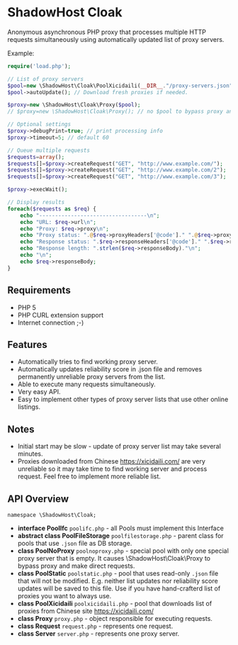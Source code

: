 ShadowHost Cloak
================

Anonymous asynchronous PHP proxy that processes multiple HTTP requests simultaneously using automatically updated list of proxy servers.

Example:

```php
require('load.php');

// List of proxy servers
$pool=new \ShadowHost\Cloak\PoolXicidaili(__DIR__."/proxy-servers.json");
$pool->autoUpdate(); // Download fresh proxies if needed.

$proxy=new \ShadowHost\Cloak\Proxy($pool);
// $proxy=new \ShadowHost\Cloak\Proxy(); // no $pool to bypass proxy and make direct requests

// Optional settings
$proxy->debugPrint=true; // print processing info
$proxy->timeout=5; // default 60

// Queue multiple requests
$requests=array();
$requests[]=$proxy->createRequest("GET", "http://www.example.com/");
$requests[]=$proxy->createRequest("GET", "http://www.example.com/2");
$requests[]=$proxy->createRequest("GET", "http://www.example.com/3");

$proxy->execWait();

// Display results
foreach($requests as $req) {
    echo "----------------------------------\n";
    echo "URL: $req->url\n";
    echo "Proxy: $req->proxy\n";
    echo "Proxy status: ".@$req->proxyHeaders['@code']." ".@$req->proxyHeaders['@message']."\n";
    echo "Response status: ".$req->responseHeaders['@code']." ".$req->responseHeaders['@message']."\n";
    echo "Response length: ".strlen($req->responseBody)."\n";
    echo "\n";
    echo $req->responseBody;
}
```

Requirements
------------

* PHP 5
* PHP CURL extension support
* Internet connection ;-)

Features
--------

* Automatically tries to find working proxy server.
* Automatically updates reliability score in .json file and removes permanently unreliable proxy servers from the list.
* Able to execute many requests simultaneously.
* Very easy API.
* Easy to implement other types of proxy server lists that use other online listings.

Notes
-----

* Initial start may be slow - update of proxy server list may take several minutes.
* Proxies downloaded from Chinese https://xicidaili.com/ are very unreliable so it may take time to find working server and process request. Feel free to implement more reliable list.

API Overview
------------

`namespace \ShadowHost\Cloak;`
* **interface PoolIfc** `poolifc.php` - all Pools must implement this Interface
* **abstract class PoolFileStorage** `poolfilestorage.php` - parent class for pools that use `.json` file as DB storage.
* **class PoolNoProxy** `poolnoproxy.php` - special pool with only one special proxy server that is empty. It causes \ShadowHost\Cloak\Proxy to bypass proxy and make direct requests.
* **class PoolStatic** `poolstatic.php` - pool that uses read-only `.json` file that will not be modified. E.g. neither list updates nor reliability score updates will be saved to this file. Use if you have hand-crafterd list of proxies you want to always use.
* **class PoolXicidaili** `poolxicidaili.php` - pool that downloads list of proxies from Chinese site https://xicidaili.com/
* **class Proxy** `proxy.php` - object responsible for executing requests.
* **class Request** `request.php` - represents one request.
* **class Server** `server.php` - represents one proxy server.
